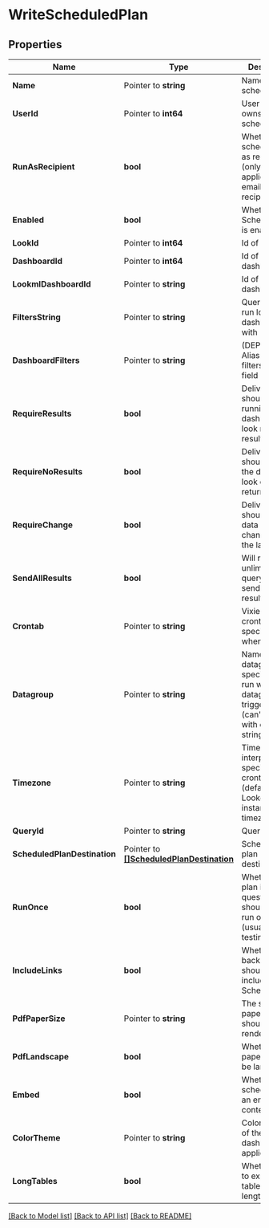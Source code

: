 # WriteScheduledPlan

## Properties

Name | Type | Description | Notes
------------ | ------------- | ------------- | -------------
**Name** | Pointer to **string** | Name of this scheduled plan | [optional] 
**UserId** | Pointer to **int64** | User Id which owns this scheduled plan | [optional] 
**RunAsRecipient** | **bool** | Whether schedule is run as recipient (only applicable for email recipients) | [optional] 
**Enabled** | **bool** | Whether the ScheduledPlan is enabled | [optional] 
**LookId** | Pointer to **int64** | Id of a look | [optional] 
**DashboardId** | Pointer to **int64** | Id of a dashboard | [optional] 
**LookmlDashboardId** | Pointer to **string** | Id of a LookML dashboard | [optional] 
**FiltersString** | Pointer to **string** | Query string to run look or dashboard with | [optional] 
**DashboardFilters** | Pointer to **string** | (DEPRECATED) Alias for filters_string field | [optional] 
**RequireResults** | **bool** | Delivery should occur if running the dashboard or look returns results | [optional] 
**RequireNoResults** | **bool** | Delivery should occur if the dashboard look does not return results | [optional] 
**RequireChange** | **bool** | Delivery should occur if data have changed since the last run | [optional] 
**SendAllResults** | **bool** | Will run an unlimited query and send all results. | [optional] 
**Crontab** | Pointer to **string** | Vixie-Style crontab specification when to run | [optional] 
**Datagroup** | Pointer to **string** | Name of a datagroup; if specified will run when datagroup triggered (can&#39;t be used with cron string) | [optional] 
**Timezone** | Pointer to **string** | Timezone for interpreting the specified crontab (default is Looker instance timezone) | [optional] 
**QueryId** | Pointer to **string** | Query id | [optional] 
**ScheduledPlanDestination** | Pointer to [**[]ScheduledPlanDestination**](ScheduledPlanDestination.md) | Scheduled plan destinations | [optional] 
**RunOnce** | **bool** | Whether the plan in question should only be run once (usually for testing) | [optional] 
**IncludeLinks** | **bool** | Whether links back to Looker should be included in this ScheduledPlan | [optional] 
**PdfPaperSize** | Pointer to **string** | The size of paper a PDF should be rendered for | [optional] 
**PdfLandscape** | **bool** | Whether the paper should be landscape | [optional] 
**Embed** | **bool** | Whether this schedule is in an embed context or not | [optional] 
**ColorTheme** | Pointer to **string** | Color scheme of the dashboard if applicable | [optional] 
**LongTables** | **bool** | Whether or not to expand table vis to full length | [optional] 

[[Back to Model list]](../README.md#documentation-for-models) [[Back to API list]](../README.md#documentation-for-api-endpoints) [[Back to README]](../README.md)


